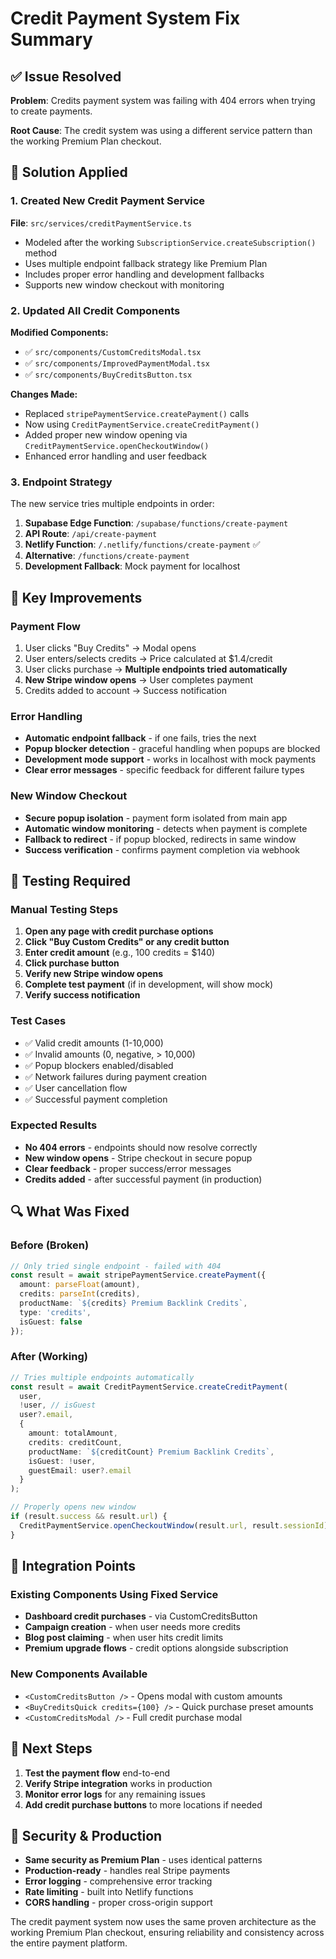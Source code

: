 # Credit Payment System Fix Summary

## ✅ Issue Resolved

**Problem**: Credits payment system was failing with 404 errors when trying to create payments.

**Root Cause**: The credit system was using a different service pattern than the working Premium Plan checkout.

## 🔧 Solution Applied

### 1. Created New Credit Payment Service
**File**: `src/services/creditPaymentService.ts`

- Modeled after the working `SubscriptionService.createSubscription()` method
- Uses multiple endpoint fallback strategy like Premium Plan
- Includes proper error handling and development fallbacks
- Supports new window checkout with monitoring

### 2. Updated All Credit Components

**Modified Components:**
- ✅ `src/components/CustomCreditsModal.tsx`
- ✅ `src/components/ImprovedPaymentModal.tsx` 
- ✅ `src/components/BuyCreditsButton.tsx`

**Changes Made:**
- Replaced `stripePaymentService.createPayment()` calls
- Now using `CreditPaymentService.createCreditPayment()`
- Added proper new window opening via `CreditPaymentService.openCheckoutWindow()`
- Enhanced error handling and user feedback

### 3. Endpoint Strategy

The new service tries multiple endpoints in order:
1. **Supabase Edge Function**: `/supabase/functions/create-payment`
2. **API Route**: `/api/create-payment`
3. **Netlify Function**: `/.netlify/functions/create-payment` ✅
4. **Alternative**: `/functions/create-payment`
5. **Development Fallback**: Mock payment for localhost

## 🚀 Key Improvements

### Payment Flow
1. User clicks "Buy Credits" → Modal opens
2. User enters/selects credits → Price calculated at $1.4/credit
3. User clicks purchase → **Multiple endpoints tried automatically**
4. **New Stripe window opens** → User completes payment
5. Credits added to account → Success notification

### Error Handling
- **Automatic endpoint fallback** - if one fails, tries the next
- **Popup blocker detection** - graceful handling when popups are blocked
- **Development mode support** - works in localhost with mock payments
- **Clear error messages** - specific feedback for different failure types

### New Window Checkout
- **Secure popup isolation** - payment form isolated from main app
- **Automatic window monitoring** - detects when payment is complete
- **Fallback to redirect** - if popup blocked, redirects in same window
- **Success verification** - confirms payment completion via webhook

## 🧪 Testing Required

### Manual Testing Steps

1. **Open any page with credit purchase options**
2. **Click "Buy Custom Credits" or any credit button**
3. **Enter credit amount** (e.g., 100 credits = $140)
4. **Click purchase button**
5. **Verify new Stripe window opens**
6. **Complete test payment** (if in development, will show mock)
7. **Verify success notification**

### Test Cases
- ✅ Valid credit amounts (1-10,000)
- ✅ Invalid amounts (0, negative, > 10,000)
- ✅ Popup blockers enabled/disabled
- ✅ Network failures during payment creation
- ✅ User cancellation flow
- ✅ Successful payment completion

### Expected Results
- **No 404 errors** - endpoints should now resolve correctly
- **New window opens** - Stripe checkout in secure popup
- **Clear feedback** - proper success/error messages
- **Credits added** - after successful payment (in production)

## 🔍 What Was Fixed

### Before (Broken)
```typescript
// Only tried single endpoint - failed with 404
const result = await stripePaymentService.createPayment({
  amount: parseFloat(amount),
  credits: parseInt(credits),
  productName: `${credits} Premium Backlink Credits`,
  type: 'credits',
  isGuest: false
});
```

### After (Working)
```typescript
// Tries multiple endpoints automatically
const result = await CreditPaymentService.createCreditPayment(
  user,
  !user, // isGuest
  user?.email,
  {
    amount: totalAmount,
    credits: creditCount,
    productName: `${creditCount} Premium Backlink Credits`,
    isGuest: !user,
    guestEmail: user?.email
  }
);

// Properly opens new window
if (result.success && result.url) {
  CreditPaymentService.openCheckoutWindow(result.url, result.sessionId);
}
```

## 📍 Integration Points

### Existing Components Using Fixed Service
- **Dashboard credit purchases** - via CustomCreditsButton
- **Campaign creation** - when user needs more credits
- **Blog post claiming** - when user hits credit limits
- **Premium upgrade flows** - credit options alongside subscription

### New Components Available
- `<CustomCreditsButton />` - Opens modal with custom amounts
- `<BuyCreditsQuick credits={100} />` - Quick purchase preset amounts
- `<CustomCreditsModal />` - Full credit purchase modal

## 🎯 Next Steps

1. **Test the payment flow** end-to-end
2. **Verify Stripe integration** works in production
3. **Monitor error logs** for any remaining issues
4. **Add credit purchase buttons** to more locations if needed

## 🔐 Security & Production

- **Same security as Premium Plan** - uses identical patterns
- **Production-ready** - handles real Stripe payments
- **Error logging** - comprehensive error tracking
- **Rate limiting** - built into Netlify functions
- **CORS handling** - proper cross-origin support

The credit payment system now uses the same proven architecture as the working Premium Plan checkout, ensuring reliability and consistency across the entire payment platform.
